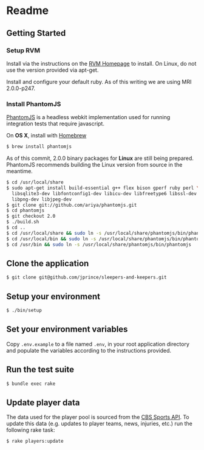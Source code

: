 Readme
=======

Getting Started
---------------

### Setup RVM

Install via the instructions on the [RVM Homepage][] to install. On Linux, do
not use the version provided via apt-get.

Install and configure your default ruby. As of this writing we are using
MRI 2.0.0-p247.

[RVM Homepage]: http://rvm.io/

### Install PhantomJS

[PhantomJS][] is a headless webkit implementation used for running integration
tests that require javascript.

On **OS X**, install with [Homebrew][]

``` sh
$ brew install phantomjs
```

As of this commit, 2.0.0 binary packages for **Linux** are still being prepared. PhantomJS
recommends building the Linux version from source in the meantime.

``` sh
$ cd /usr/local/share
$ sudo apt-get install build-essential g++ flex bison gperf ruby perl \
  libsqlite3-dev libfontconfig1-dev libicu-dev libfreetype6 libssl-dev \
  libpng-dev libjpeg-dev
$ git clone git://github.com/ariya/phantomjs.git
$ cd phantomjs
$ git checkout 2.0
$ ./build.sh
$ cd ..
$ cd /usr/local/share && sudo ln -s /usr/local/share/phantomjs/bin/phantomjs
$ cd /usr/local/bin && sudo ln -s /usr/local/share/phantomjs/bin/phantomjs
$ cd /usr/bin && sudo ln -s /usr/local/share/phantomjs/bin/phantomjs
```

[PhantomJS]: http://phantomjs.org/
[Homebrew]: http://brew.sh/

## Clone the application
```sh
$ git clone git@github.com/jprince/sleepers-and-keepers.git
```

## Setup your environment
```sh
$ ./bin/setup
```

## Set your environment variables
Copy `.env.example` to a file named `.env`, in your root application directory and populate the
variables according to the instructions provided.

## Run the test suite
```sh
$ bundle exec rake
```

## Update player data
The data used for the player pool is sourced from the [CBS Sports API][]. 
To update this data (e.g. updates to player teams, news, injuries, etc.) run the
following rake task:

```sh
$ rake players:update
```

[CBS Sports API]: http://developer.cbssports.com/documentation/files/draft-config
